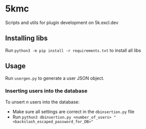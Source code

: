 # 5kmc
Scripts and utils for plugin development on 5k.excl.dev

## Installing libs

Run `python3 -m pip install -r requirements.txt` to install all libs

## Usage

Run `usergen.py` to generate a user JSON object.

### Inserting users into the database

To unsert *n* users into the database:
 - Make sure all settings are correct in the `dbinsertion.py` file
 - Run `python3 dbinsertion.py <number_of_users> "<backslash_escaped_password_for_DB>"`